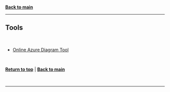 <a id="top" />

<br/>

[**Back to main**](./README.md)

---

<a id="tools" />

## Tools

<br/>

- [Online Azure Diagram Tool](https://online.visual-paradigm.com/diagrams/features/azure-architecture-diagram-tool/)

<br/>

[**Return to top**](#top) | [**Back to main**](./README.md)

<br/>

---